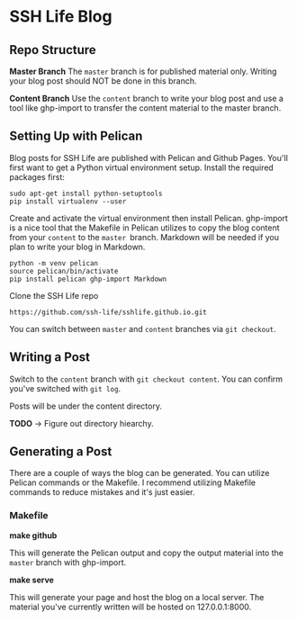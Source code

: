 # SSH Life Blog

## Repo Structure
**Master Branch**
The `master` branch is for published material only. Writing your blog post should NOT be done in this branch.

**Content Branch**
Use the `content` branch to write your blog post and use a tool like ghp-import to transfer the content material to the master branch.

## Setting Up with Pelican
Blog posts for SSH Life are published with Pelican and Github Pages. You'll first want to get a Python virtual environment setup. Install the required packages first:

```
sudo apt-get install python-setuptools
pip install virtualenv --user
```

Create and activate the virtual environment then install Pelican. ghp-import is a nice tool that the Makefile in Pelican utilizes to copy the blog content from your `content` to the `master `branch. Markdown will be needed if you plan to write your blog in Markdown.
```
python -m venv pelican
source pelican/bin/activate
pip install pelican ghp-import Markdown

```

Clone the SSH Life repo
```
https://github.com/ssh-life/sshlife.github.io.git
```

You can switch between `master` and `content` branches via `git checkout`.

## Writing a Post
Switch to the `content` branch with `git checkout content`. You can confirm you've switched with `git log`.

Posts will be under the content directory.

**TODO** -> Figure out directory hiearchy.


## Generating a Post
There are a couple of ways the blog can be generated. You can utilize Pelican commands or the Makefile. I recommend utilizing Makefile commands to reduce mistakes and it's just easier.

### Makefile
**make github**

This will generate the Pelican output and copy the output material into the `master` branch with ghp-import. 

**make serve**

This will generate your page and host the blog on a local server. The material you've currently written will be hosted on 127.0.0.1:8000.